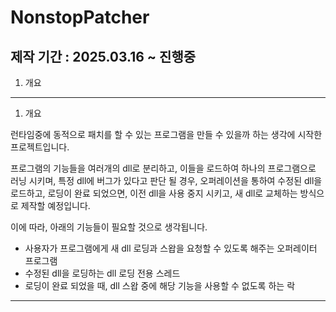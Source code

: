 # NonstopPatcher

## 제작 기간 : 2025.03.16 ~ 진행중

1. 개요

---

1. 개요

런타임중에 동적으로 패치를 할 수 있는 프로그램을 만들 수 있을까 하는 생각에 시작한 프로젝트입니다.

프로그램의 기능들을 여러개의 dll로 분리하고, 이들을 로드하여 하나의 프로그램으로 러닝 시키며, 특정 dll에 버그가 있다고 판단 될 경우, 오퍼레이션을 통하여 수정된 dll을 로드하고, 로딩이 완료 되었으면, 이전 dll을 사용 중지 시키고, 새 dll로 교체하는 방식으로 제작할 예정입니다.

이에 따라, 아래의 기능들이 필요할 것으로 생각됩니다.
* 사용자가 프로그램에게 새 dll 로딩과 스왑을 요청할 수 있도록 해주는 오퍼레이터 프로그램
* 수정된 dll을 로딩하는 dll 로딩 전용 스레드
* 로딩이 완료 되었을 때, dll 스왑 중에 해당 기능을 사용할 수 없도록 하는 락
 
---
